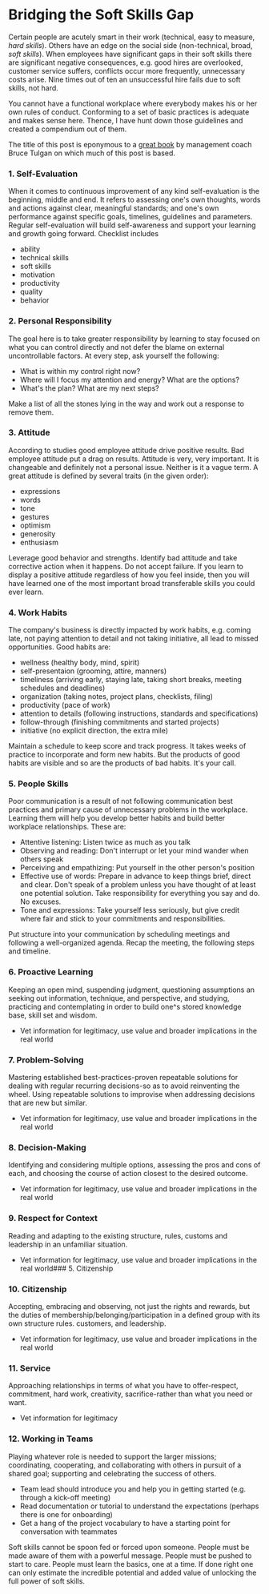 # Bridging the Soft Skills Gap

Certain people are acutely smart in their work (technical, easy to measure, *hard skills*). Others have an edge on the social side (non-technical, broad, *soft skills*). When employees have significant gaps in their soft skills there are significant negative consequences, e.g. good hires are overlooked, customer service suffers, conflicts occur more frequently, unnecessary costs arise. Nine times out of ten an unsuccessful hire fails due to soft skills, not hard.

You cannot have a functional workplace where everybody makes his or her own rules of conduct. Conforming to a set of basic practices is adequate and makes sense here. Thence, I have hunt down those guidelines and created a compendium out of them.

The title of this post is eponymous to a [great book](https://www.amazon.com/Bridging-Soft-Skills-Gap-Missing/dp/1118725646/ref=sr_1_1?crid=2IX0QI0ATUVKX&dchild=1&keywords=bridging+the+soft+skills+gap&qid=1593540443&s=books&sprefix=bridging+the+soft%2Caps%2C256&sr=1-1) by management coach Bruce Tulgan on which much of this post is based.

### 1. Self-Evaluation
When it comes to continuous improvement of any kind self-evaluation is the beginning, middle and end. It refers to assessing one's own thoughts, words and actions against clear, meaningful standards; and one's own performance against specific goals, timelines, guidelines and parameters. Regular self-evaluation will build self-awareness and support your learning and growth going forward. Checklist includes 
* ability
* technical skills
* soft skills
* motivation
* productivity
* quality
* behavior
### 2. Personal Responsibility
The goal here is to take greater responsibility by learning to stay focused on what you can control directly and not defer the blame on external uncontrollable factors. At every step, ask yourself the following:
* What is within my control right now?
* Where will I focus my attention and energy? What are the options?
* What's the plan? What are my next steps?

Make a list of all the stones lying in the way and work out a response to remove them.
### 3. Attitude
According to studies good employee attitude drive positive results. Bad employee attitude put a drag on results. Attitude is very, very important. It is changeable and definitely not a personal issue. Neither is it a vague term. A great attitude is defined by several traits (in the given order):
* expressions
* words
* tone
* gestures
* optimism
* generosity
* enthusiasm

Leverage good behavior and strengths. Identify bad attitude and take corrective action when it happens. Do not accept failure. If you learn to display a positive attitude regardless of how you feel inside, then you will have learned one of the most important broad transferable skills you could ever learn.
### 4. Work Habits
The company's business is directly impacted by work habits, e.g. coming late, not paying attention to detail and not taking initiative, all lead to missed opportunities. Good habits are:
* wellness (healthy body, mind, spirit)
* self-presentaion (grooming, attire, manners)
* timeliness (arriving early, staying late, taking short breaks, meeting schedules and deadlines)
* organization (taking notes, project plans, checklists, filing)
* productivity (pace of work)
* attention to details (following instructions, standards and specifications)
* follow-through (finishing commitments and started projects)
* initiative (no explicit direction, the extra mile)

Maintain a schedule to keep score and track progress. It takes weeks of practice to incorporate and form new habits. But the products of good habits are visible and so are the products of bad habits. It's your call.
### 5. People Skills
Poor communication is a result of not following communication best practices and primary cause of unnecessary problems in the workplace. Learning them will help you develop better habits and build better workplace relationships. These are:

* Attentive listening: Listen twice as much as you talk
* Observing and reading: Don't interrupt or let your mind wander when others speak
* Perceiving and empathizing: Put yourself in the other person's position
* Effective use of words: Prepare in advance to keep things brief, direct and clear. Don't speak of a problem unless you have thought of at least one potential solution. Take responsibility for everything you say and do. No excuses.
* Tone and expressions: Take yourself less seriously, but give credit where fair and stick to your commitments and responsibilities.

Put structure into your communication by scheduling meetings and following a well-organized agenda. Recap the meeting, the following steps and timeline.
### 6. Proactive Learning
Keeping an open mind, suspending judgment, questioning assumptions an seeking out information, technique, and perspective, and studying, practicing and contemplating in order to build one^s stored knowledge base, skill set and wisdom.
* Vet information for legitimacy, use value and broader implications in the real world
### 7. Problem-Solving
Mastering established best-practices-proven repeatable solutions for dealing with regular recurring decisions-so as to avoid reinventing the wheel. Using repeatable solutions to improvise when addressing decisions that are new but similar.
* Vet information for legitimacy, use value and broader implications in the real world
### 8. Decision-Making
Identifying and considering multiple options, assessing the pros and cons of each, and choosing the course of action closest to the desired outcome.
* Vet information for legitimacy, use value and broader implications in the real world
### 9. Respect for Context
Reading and adapting to the existing structure, rules, customs and leadership in an unfamiliar situation.
* Vet information for legitimacy, use value and broader implications in the real world### 5. Citizenship
### 10. Citizenship
Accepting, embracing and observing, not just the rights and rewards, but the duties of membership/belonging/participation in a defined group with its own structure rules. customers, and leadership.
* Vet information for legitimacy, use value and broader implications in the real world
### 11. Service
Approaching relationships in terms of what you have to offer-respect, commitment, hard work, creativity, sacrifice-rather than what you need or want.
* Vet information for legitimacy
### 12. Working in Teams
Playing whatever role is needed to support the larger missions; coordinating, cooperating, and collaborating with others in pursuit of a shared goal; supporting and celebrating the success of others.
* Team lead should introduce you and help you in getting started (e.g. through a kick-off meeting)
* Read documentation or tutorial to understand the expectations (perhaps there is one for onboarding)
* Get a hang of the project vocabulary to have a starting point for conversation with teammates


Soft skills cannot be spoon fed or forced upon someone. People must be made aware of them with a powerful message. People must be pushed to start to care. People must learn the basics, one at a time. If done right one can only estimate the incredible potential and added value of unlocking the full power of soft skills.
